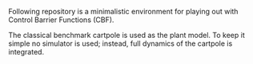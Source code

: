 Following repository is a minimalistic environment for playing out with 
Control Barrier Functions (CBF).

The classical benchmark cartpole is used as the plant model. To keep it simple
no simulator is used; instead, full dynamics of the cartpole is integrated.